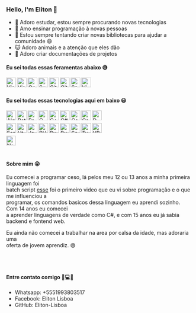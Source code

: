 ### Hello, I'm Eliton 👋

- 🔭 Adoro estudar, estou sempre procurando novas tecnologias
- 🌱 Amo ensinar programação à novas pessoas
- 👯 Estou sempre tentando criar novas bibliotecas para ajudar a comunidade 😄
- 🐱 Adoro animais e a atenção que eles dão
- 📕 Adoro criar documentações de projetos

#### Eu sei todas essas feramentas abaixo 😅

[<img align='left' alt='Visual Studio Code' width='26px' src='https://img.icons8.com/fluent/2x/visual-studio-code-2019.png'/>][vscode]
[<img align='left' alt='Visual Studio' width='26px' src='https://img.icons8.com/color/2x/visual-studio.png'/>][visualstudio]
[<img align='left' alt='Open Cobol IDE' width='26px' src='https://avatars.githubusercontent.com/u/6609701?s=200&v=4'/>][opencobolide]
[<img align='left' alt='Sublime text' width='26px' src='https://img.icons8.com/fluent/2x/sublime-text.png/'>][sublimetext]
[<img align='left' alt='Git' width='26px' src='https://img.icons8.com/color/2x/git.png'/>][git]
[<img align='left' alt='GitHub' width='26px' src='https://external-content.duckduckgo.com/iu/?u=https%3A%2F%2Fwww.shareicon.net%2Fdata%2F2016%2F06%2F20%2F606964_github_4096x4096.png&f=1&nofb=1'/>][github]
[<img align='left' alt='Spck' width='26px' src='https://play-lh.googleusercontent.com/R_FnpHpBwRVEA2bGeXMLp4IdfESrnJaKK8Wsx4bLOGLmRXNRozTGSLlsUaw3XyykfHE=s180-rw'/>][spck]
[<img align='left' alt='Vim' width='26px' src='https://www.vim.org/images/vim_small.gif'/>][vim]

<br/><br/>
#### Eu sei todas essas tecnologias aqui em baixo 😃

[<img align='left' alt='Algol68G' width='26px' src='https://a.fsdn.com/allura/p/algol68/icon?1396057608?&w=90'/>][algol68g]
[<img align='left' alt='BatchScript' width='26px' src='https://external-content.duckduckgo.com/iu/?u=http%3A%2F%2Ficons.iconarchive.com%2Ficons%2Fharwen%2Fpleasant%2F256%2FMS-DOS-Batch-File-icon.png&f=1&nofb=1'/>][batchscript]
[<img align='left' alt='BrainFuck' width='26px' src='https://img.icons8.com/fluent/2x/brain.png'/>][brainfuck]
[<img align='left' alt='C' width='26px' src='https://img.icons8.com/color/2x/c-programming.png'/>][c]
[<img align='left' alt='C++' width='26px' src='https://img.icons8.com/color/2x/c-plus-plus-logo.png'/>][cpp]
[<img align='left' alt='C#' width='26px' src='https://img.icons8.com/color/2x/c-sharp-logo.png'/>][cs]
[<img align='left' alt='Cobol' width='26px' src='https://external-content.duckduckgo.com/iu/?u=https%3A%2F%2Fbitlang.gallerycdn.vsassets.io%2Fextensions%2Fbitlang%2Fcobol%2F6.8.5%2F1601756969450%2FMicrosoft.VisualStudio.Services.Icons.Default&f=1&nofb=1'/>][cobol]
[<img align='left' alt='Css' width='26px' src='https://img.icons8.com/color/2x/css3.png'/>][css]
[<img align='left' alt='D' width='26px' src='https://duckduckgo.com/i/c9eadfa8.png'/>][d]
<br/><br/>
[<img align='left' alt='Fortran90' width='26px' src='https://external-content.duckduckgo.com/iu/?u=https%3A%2F%2Fupload.wikimedia.org%2Fwikipedia%2Fcommons%2Fb%2Fb6%2FFortran.png&f=1&nofb=1'/>][fortran90]
[<img align='left' alt='Html' width='26px' src='https://img.icons8.com/color/2x/html-5.png'/>][html]
[<img align='left' alt='JavaScript' width='26px' src='https://img.icons8.com/color/2x/javascript.png'/>][javascript]
[<img align='left' alt='PHP' width='26px' src='https://img.icons8.com/offices/2x/php-logo.png'/>][php]
[<img align='left' alt='Pug' width='26px' src='https://img.icons8.com/color/2x/pug.png'/>][pug]
[<img align='left' alt='Ruby' width='26px' src='https://img.icons8.com/color/2x/ruby-programming-language.png'/>][ruby]
[<img align='left' alt='Sass' width='26px' src='https://img.icons8.com/color/2x/sass.png'/>][sass]
[<img align='left' alt='TypeScript' width='26px' src='https://img.icons8.com/color/2x/typescript.png'/>][typescript]
[<img align='left' alt='VBScript' width='26px' src='https://external-content.duckduckgo.com/iu/?u=https%3A%2F%2Fhelloacm.com%2Fwp-content%2Fuploads%2F2018%2F05%2Fvbscript.png&f=1&nofb=1'/>][vbscript]
<br/><br/>
[<img align='left' alt='Node' width='26px' src='https://external-content.duckduckgo.com/iu/?u=https%3A%2F%2Fhumancoders-formations.s3.amazonaws.com%2Fuploads%2Fcourse%2Flogo%2F14%2Fthumb_bigger_formation-node-js.png&f=1&nofb=1'/>][node]

<br/><br/>
#### Sobre mim 😜
Eu comecei a programar ceso, lá pelos meu 12 ou 13 anos a minha primeira linguagem foi  
batch script [esse](https://youtu.be/AQXwYR5Mf1o) foi o primeiro video que eu vi sobre programação e o que me influenciou a  
programar, os comandos basicos dessa linguagem eu aprendi sozinho. Com 14 anos eu comecei  
a aprender linguagens de verdade como C#, e com 15 anos eu já sabia backend e fontend web.

Eu ainda não comecei a trabalhar na area por calsa da idade, mas adoraria uma  
oferta de jovem aprendiz. 😄

<br/><br/>
#### Entre contato comigo 📱💻😃

- Whatsapp: +5551993803517  
- Facebook: Eliton Lisboa  
- GitHub: Eliton-Lisboa

<!-- Links -->
[vscode]: https://code.visualstudio.com/
[visualstudio]: https://visualstudio.com/
[opencobolide]: https://github.com/OpenCobolIDE/
[sublimetext]: https://www.sublimetext.com/
[git]: https://git-scm.com/
[github]: https://github.com/
[spck]: https://play.google.com/store/apps/details?id=io.spck&hl=en_US&gl=US/
[vim]: https://www.vim.org/
[algol68g]: http://www.nunan.myzen.co.uk/algol68/
[batchscript]: https://docs.microsoft.com/en-us/azure/devops/pipelines/tasks/utility/batch-script/
[brainfuck]: https://en.wikipedia.org/wiki/Brainfuck/
[c]: https://en.wikipedia.org/wiki/C_%28programming_language%29/
[cpp]: https://en.wikipedia.org/wiki/C%2B%2B/
[cs]: https://docs.microsoft.com/en-us/dotnet/csharp/
[cobol]: https://en.wikipedia.org/wiki/COBOL/
[css]: https://developer.mozilla.org/en-US/docs/Web/CSS
[d]: https://dlang.org/
[fortran90]: https://www.fortran90.org/
[html]: https://developer.mozilla.org/en-US/docs/Web/HTML/
[javascript]: https://developer.mozilla.org/en-US/docs/Learn/JavaScript/First_steps/What_is_JavaScript/
[php]: https://www.php.net/
[pug]: https://pugjs.org/
[sass]: https://sass-lang.com/
[typescript]: https://www.typescriptlang.org/
[vbscript]: https://en.wikipedia.org/wiki/VBScript/
[node]: https://nodejs.org/
[ruby]: https://www.ruby-lang.org/en/
